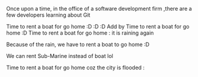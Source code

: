 Once upon a time, in the office of a software development firm
,there are a few developers learning about Git

Time to rent a boat for go home :D :D :D
Add by 
Time to rent a boat for go home :D
Time to rent a boat for go home :
it is raining again

Because of the rain, we have to rent a boat to go home :D

We can rent Sub-Marine instead of boat lol

Time to rent a boat for go home coz the city is flooded :
